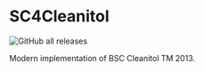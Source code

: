 # SC4Cleanitol
![GitHub all releases](https://img.shields.io/github/downloads/noah-severyn/SC4Cleanitol/total?style=flat-square)

Modern implementation of BSC Cleanitol TM 2013.
